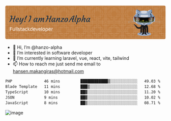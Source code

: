 ![Header](./github-header-image.png)

- 👋 Hi, I’m @hanzo-alpha
- 👀 I’m interested in software developer
- 🌱 I’m currently learning laravel, vue, react, vite, tailwind
- 📫 How to reach me just send me email to hansen.makangiras@hotmail.com 

<!---
hanzo-alpha/hanzo-alpha is a ✨ special ✨ repository because its `README.md` (this file) appears on your GitHub profile.
You can click the Preview link to take a look at your changes.
--->

<!--START_SECTION:waka-->

```txt
PHP              46 mins         ████████████▒░░░░░░░░░░░░   49.03 %
Blade Template   11 mins         ███▒░░░░░░░░░░░░░░░░░░░░░   12.68 %
TypeScript       10 mins         ██▓░░░░░░░░░░░░░░░░░░░░░░   11.20 %
JSON             9 mins          ██▓░░░░░░░░░░░░░░░░░░░░░░   10.02 %
JavaScript       8 mins          ██▒░░░░░░░░░░░░░░░░░░░░░░   08.71 %
```

<!--END_SECTION:waka-->

![image](https://github.com/hanzo-alpha/hanzo-alpha/assets/111342797/c4bd2977-6123-4017-8652-6e166259b484)

